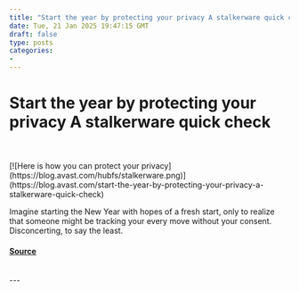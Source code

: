 ```yaml
---
title: "Start the year by protecting your privacy A stalkerware quick check"
date: Tue, 21 Jan 2025 19:47:15 GMT
draft: false
type: posts
categories: 
- 
---
```

# Start the year by protecting your privacy A stalkerware quick check

<br/>

<br/>
[![Here is how you can protect your privacy](https://blog.avast.com/hubfs/stalkerware.png)](https://blog.avast.com/start-the-year-by-protecting-your-privacy-a-stalkerware-quick-check)

Imagine starting the New Year with hopes of a fresh start, only to realize that someone might be tracking your every move without your consent. Disconcerting, to say the least.

#### [Source](https://blog.avast.com/start-the-year-by-protecting-your-privacy-a-stalkerware-quick-check)

<br/>
---
